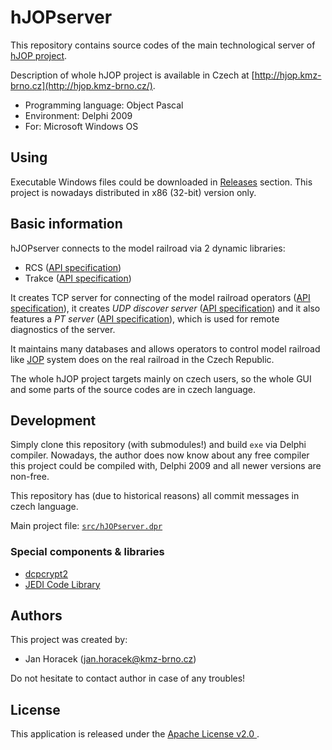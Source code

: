 # hJOPserver

This repository contains source codes of the main technological server of [hJOP
project](https://hjop.kmz-brno.cz/).

Description of whole hJOP project is available in Czech at
[http://hjop.kmz-brno.cz](http://hjop.kmz-brno.cz/).

 * Programming language: Object Pascal
 * Environment: Delphi 2009
 * For: Microsoft Windows OS

## Using

Executable Windows files could be downloaded in
[Releases](https://github.com/kmzbrnoI/hJOPserver/releases) section.  This
project is nowadays distributed in x86 (32-bit) version only.

## Basic information

hJOPserver connects to the model railroad via 2 dynamic libraries:

 * RCS ([API specification](https://github.com/kmzbrnoI/mtb-lib/wiki))
 * Trakce ([API specification](https://github.com/kmzbrnoI/xn-lib-cpp-qt/wiki))

It creates TCP server for connecting of the model railroad operators ([API
specification](https://github.com/kmzbrnoI/hJOPserver/wiki/panelServer)), it
creates *UDP discover server* ([API
specification](https://github.com/kmzbrnoI/hJOPserver/wiki/udpDiscover)) and it
also features a *PT server* ([API
specification](https://github.com/kmzbrnoI/hJOPserver/wiki/ptServer)), which is
used for remote diagnostics of the server.

It maintains many databases and allows operators to control model railroad
like [JOP](https://cs.wikipedia.org/wiki/Jednotné_obslužné_pracoviště) system
does on the real railroad in the Czech Republic.

The whole hJOP project targets mainly on czech users, so the whole GUI and
some parts of the source codes are in czech language.

## Development

Simply clone this repository (with submodules!) and build `exe` via Delphi
compiler. Nowadays, the author does now know about any free compiler this
project could be compiled with, Delphi 2009 and all newer versions are
non-free.

This repository has (due to historical reasons) all commit messages in czech
language.

Main project file: [`src/hJOPserver.dpr`](src/hJOPserver.dpr)

### Special components & libraries

* [dcpcrypt2](http://www.cityinthesky.co.uk/opensource/dcpcrypt/)
* [JEDI Code Library](http://wiki.delphi-jedi.org/index.php?title=JEDI_Code_Library)

## Authors

This project was created by:

 * Jan Horacek ([jan.horacek@kmz-brno.cz](mailto:jan.horacek@kmz-brno.cz))

Do not hesitate to contact author in case of any troubles!

## License

This application is released under the [Apache License v2.0
](https://www.apache.org/licenses/LICENSE-2.0).
